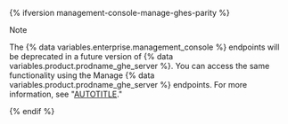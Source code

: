 {% ifversion management-console-manage-ghes-parity %}

> [!NOTE]
> The {% data variables.enterprise.management_console %} endpoints will be deprecated in a future version of {% data variables.product.prodname_ghe_server %}. You can access the same functionality using the Manage {% data variables.product.prodname_ghe_server %} endpoints. For more information, see "[AUTOTITLE](/rest/enterprise-admin/manage-ghes)."

{% endif %}
